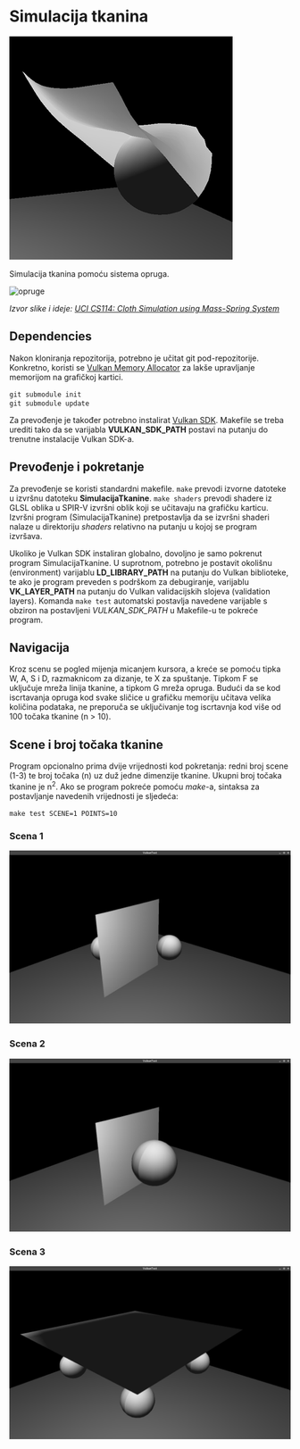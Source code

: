 # Simulacija tkanina
![Scena 3](https://raw.githubusercontent.com/filipbudisa/RG-2019-Lab3/master/res/lab.png)

Simulacija tkanina pomoću sistema opruga.

![opruge](https://www.ics.uci.edu/~shz/courses/cs114/docs/proj3/images/fig1.jpg)

*Izvor slike i ideje: [UCI CS114: Cloth Simulation using Mass-Spring System](https://www.ics.uci.edu/~shz/courses/cs114/docs/proj3/index.html)*

## Dependencies
Nakon kloniranja repozitorija, potrebno je učitat git pod-repozitorije. Konkretno, koristi se [Vulkan Memory Allocator](https://github.com/GPUOpen-LibrariesAndSDKs/VulkanMemoryAllocator) za lakše upravljanje memorijom na grafičkoj kartici. 
```shell script
git submodule init
git submodule update
```

Za prevođenje je također potrebno instalirat [Vulkan SDK](https://vulkan.lunarg.com/sdk/home). Makefile se treba urediti tako da se varijabla **VULKAN_SDK_PATH** postavi na putanju do trenutne instalacije Vulkan SDK-a. 

## Prevođenje i pokretanje
Za prevođenje se koristi standardni makefile. ```make``` prevodi izvorne datoteke u izvršnu datoteku **SimulacijaTkanine**. ```make shaders``` prevodi shadere iz GLSL oblika u SPIR-V izvršni oblik koji se učitavaju na grafičku karticu. Izvršni program (SimulacijaTkanine) pretpostavlja da se izvršni shaderi nalaze u direktoriju *shaders* relativno na putanju u kojoj se program izvršava.

Ukoliko je Vulkan SDK instaliran globalno, dovoljno je samo pokrenut program SimulacijaTkanine. U suprotnom, potrebno je postavit okolišnu (environment) varijablu **LD_LIBRARY_PATH** na putanju do Vulkan biblioteke, te ako je program preveden s podrškom za debugiranje, varijablu **VK_LAYER_PATH** na putanju do Vulkan validacijskih slojeva (validation layers). Komanda ```make test``` automatski postavlja navedene varijable s obziron na postavljeni *VULKAN_SDK_PATH* u Makefile-u te pokreće program.

## Navigacija
Kroz scenu se pogled mijenja micanjem kursora, a kreće se pomoću tipka W, A, S i D, razmaknicom za dizanje, te X za spuštanje. Tipkom F se uključuje mreža linija tkanine, a tipkom G mreža opruga. Budući da se kod iscrtavanja opruga kod svake sličice u grafičku memoriju učitava velika količina podataka, ne preporuča se uključivanje tog iscrtavnja kod više od 100 točaka tkanine (n > 10).

## Scene i broj točaka tkanine
Program opcionalno prima dvije vrijednosti kod pokretanja: redni broj scene (1-3) te broj točaka (n) uz duž jedne dimenzije tkanine. Ukupni broj točaka tkanine je n<sup>2</sup>. Ako se program pokreće pomoću *make*-a, sintaksa za postavljanje navedenih vrijednosti je sljedeća:
```shell script
make test SCENE=1 POINTS=10
```

### Scena 1
![Scena 1](https://raw.githubusercontent.com/filipbudisa/RG-2019-Lab3/master/res/sc1.png)

### Scena 2
![Scena 2](https://raw.githubusercontent.com/filipbudisa/RG-2019-Lab3/master/res/sc2.png)

### Scena 3
![Scena 3](https://raw.githubusercontent.com/filipbudisa/RG-2019-Lab3/master/res/sc3.png)